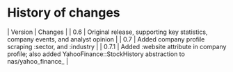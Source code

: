 # History of changes

| Version | Changes                                    |
| 0.6     | Original release, supporting key statistics, company events, and analyst opinion |
| 0.7     | Added company profile scraping :sector, and :industry |
| 0.7.1   | Added :website attribute in company profile; also added YahooFinance::StockHistory abstraction to nas/yahoo_finance_ |